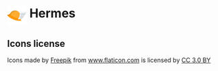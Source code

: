 # <img align="top" width="45" height="45" src="img/hermes.png"> Hermes
<!-- # Hermes <img align="top" width="45" height="45" src="img/hermes.png"> -->
<!-- ![Icon](img/hermes.png) -->


## Icons license
<div>Icons made by <a href="http://www.freepik.com" title="Freepik">Freepik</a> from <a href="https://www.flaticon.com/" title="Flaticon">www.flaticon.com</a> is licensed by <a href="http://creativecommons.org/licenses/by/3.0/" title="Creative Commons BY 3.0" target="_blank">CC 3.0 BY</a></div>